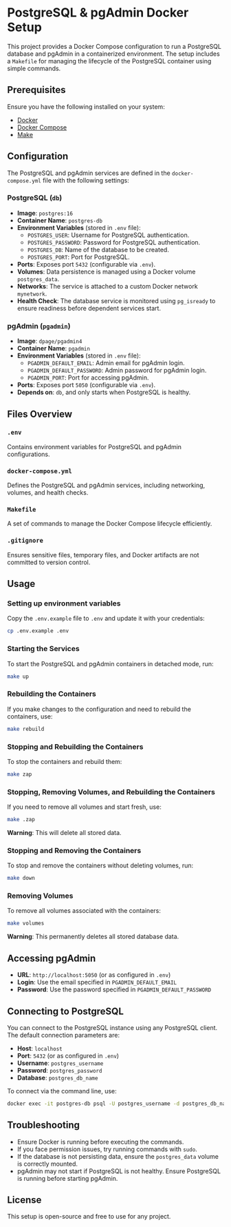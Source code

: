 # PostgreSQL & pgAdmin Docker Setup

This project provides a Docker Compose configuration to run a PostgreSQL database and pgAdmin in a containerized environment. The setup includes a `Makefile` for managing the lifecycle of the PostgreSQL container using simple commands.

## Prerequisites
Ensure you have the following installed on your system:
- [Docker](https://www.docker.com/get-started)
- [Docker Compose](https://docs.docker.com/compose/install/)
- [Make](https://www.gnu.org/software/make/)

## Configuration
The PostgreSQL and pgAdmin services are defined in the `docker-compose.yml` file with the following settings:

### PostgreSQL (`db`)
- **Image**: `postgres:16`
- **Container Name**: `postgres-db`
- **Environment Variables** (stored in `.env` file):
  - `POSTGRES_USER`: Username for PostgreSQL authentication.
  - `POSTGRES_PASSWORD`: Password for PostgreSQL authentication.
  - `POSTGRES_DB`: Name of the database to be created.
  - `POSTGRES_PORT`: Port for PostgreSQL.
- **Ports**: Exposes port `5432` (configurable via `.env`).
- **Volumes**: Data persistence is managed using a Docker volume `postgres_data`.
- **Networks**: The service is attached to a custom Docker network `mynetwork`.
- **Health Check**: The database service is monitored using `pg_isready` to ensure readiness before dependent services start.

### pgAdmin (`pgadmin`)
- **Image**: `dpage/pgadmin4`
- **Container Name**: `pgadmin`
- **Environment Variables** (stored in `.env` file):
  - `PGADMIN_DEFAULT_EMAIL`: Admin email for pgAdmin login.
  - `PGADMIN_DEFAULT_PASSWORD`: Admin password for pgAdmin login.
  - `PGADMIN_PORT`: Port for accessing pgAdmin.
- **Ports**: Exposes port `5050` (configurable via `.env`).
- **Depends on**: `db`, and only starts when PostgreSQL is healthy.

## Files Overview
### `.env`
Contains environment variables for PostgreSQL and pgAdmin configurations.

### `docker-compose.yml`
Defines the PostgreSQL and pgAdmin services, including networking, volumes, and health checks.

### `Makefile`
A set of commands to manage the Docker Compose lifecycle efficiently.

### `.gitignore`
Ensures sensitive files, temporary files, and Docker artifacts are not committed to version control.

## Usage

### Setting up environment variables
Copy the `.env.example` file to `.env` and update it with your credentials:
```sh
cp .env.example .env
```

### Starting the Services
To start the PostgreSQL and pgAdmin containers in detached mode, run:
```sh
make up
```

### Rebuilding the Containers
If you make changes to the configuration and need to rebuild the containers, use:
```sh
make rebuild
```

### Stopping and Rebuilding the Containers
To stop the containers and rebuild them:
```sh
make zap
```

### Stopping, Removing Volumes, and Rebuilding the Containers
If you need to remove all volumes and start fresh, use:
```sh
make .zap
```
**Warning**: This will delete all stored data.

### Stopping and Removing the Containers
To stop and remove the containers without deleting volumes, run:
```sh
make down
```

### Removing Volumes
To remove all volumes associated with the containers:
```sh
make volumes
```
**Warning**: This permanently deletes all stored database data.

## Accessing pgAdmin
- **URL**: `http://localhost:5050` (or as configured in `.env`)
- **Login**: Use the email specified in `PGADMIN_DEFAULT_EMAIL`
- **Password**: Use the password specified in `PGADMIN_DEFAULT_PASSWORD`

## Connecting to PostgreSQL
You can connect to the PostgreSQL instance using any PostgreSQL client. The default connection parameters are:

- **Host**: `localhost`
- **Port**: `5432` (or as configured in `.env`)
- **Username**: `postgres_username`
- **Password**: `postgres_password`
- **Database**: `postgres_db_name`

To connect via the command line, use:
```sh
docker exec -it postgres-db psql -U postgres_username -d postgres_db_name
```

## Troubleshooting
- Ensure Docker is running before executing the commands.
- If you face permission issues, try running commands with `sudo`.
- If the database is not persisting data, ensure the `postgres_data` volume is correctly mounted.
- pgAdmin may not start if PostgreSQL is not healthy. Ensure PostgreSQL is running before starting pgAdmin.

## License
This setup is open-source and free to use for any project.

